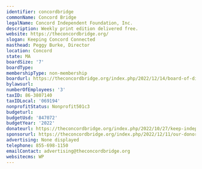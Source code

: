 ```yaml
---
identifier: concordbridge
commonName: Concord Bridge
legalName: Concord Independent Foundation, Inc.
description: Weekly print edition delivered free.
website: https://theconcordbridge.org/
slogan: Keeping Concord Connected
masthead: Peggy Burke, Director
location: Concord
state: MA
boardSize: '7'
boardType:
membershipType: non-membership
boardurl: https://theconcordbridge.org/index.php/2022/12/14/board-of-directors/
bylawsurl:
numberOfEmployees: '3'
taxID: 86-3807140
taxIDLocal: '069194'
nonprofitStatus: Nonprofit501c3
budgeturl:
budgetUsd: '847072'
budgetYear: '2022'
donateurl: https://theconcordbridge.org/index.php/2022/10/27/keep-independent-local-journalism-alive/
sponsorurl: https://theconcordbridge.org/index.php/2022/12/11/our-donors/
advertising: None displayed
telephone: 855-698-1150
emailContact: advertising@theconcordbridge.org
websitecms: WP
---
```


